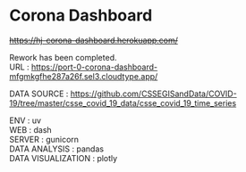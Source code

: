 <h1>Corona Dashboard</h1>  

~~https://hj-corona-dashboard.herokuapp.com/~~  

Rework has been completed.  
URL : https://port-0-corona-dashboard-mfgmkgfhe287a26f.sel3.cloudtype.app/  

DATA SOURCE : https://github.com/CSSEGISandData/COVID-19/tree/master/csse_covid_19_data/csse_covid_19_time_series  

ENV : uv  
WEB : dash  
SERVER : gunicorn  
DATA ANALYSIS : pandas  
DATA VISUALIZATION : plotly  
